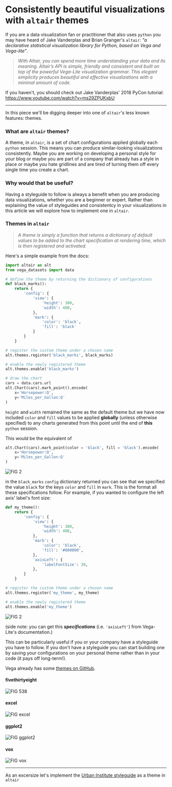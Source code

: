 # Consistently beautiful visualizations with `altair` themes

If you are a data visualization fan or practitioner that also uses `python` you may have heard of Jake Vanderplas and Brian Granger's `altair`: _"a declarative statistical visualization library for Python, based on Vega and Vega-lite"_.

> _With Altair, you can spend more time understanding your data and its meaning. Altair’s API is simple, friendly and consistent and built on top of the powerful Vega-Lite visualization grammar. This elegant simplicity produces beautiful and effective visualizations with a minimal amount of code._

If you haven't, you should check out Jake Vanderplas' 2018 PyCon tutorial: https://www.youtube.com/watch?v=ms29ZPUKxbU

***
In this piece we'll be digging deeper into one of `altair`'s less known features: themes. 

### What are `altair` themes?

A theme, in `altair`, is a set of chart configurations applied globally each `python` session. This means you can produce similar-looking visualizations consistently. Maybe you are working on developing a personal style for your blog or maybe you are part of a company that already has a style in place or maybe you hate gridlines and are tired of turning them off every single time you create a chart. 


### Why would that be useful?
Having a styleguide to follow is always a benefit when you are producing data visualizations, whether you are a beginner or expert. Rather than explaining the value of styleguides and consistentcy in your visualizations in this article we will explore how to implement one in `altair`. 

### Themes in `altair`
> _A theme is simply a function that returns a dictionary of default values to be added to the chart specification at rendering time, which is then registered and activated._

Here's a simple example from the docs:
```python
import altair as alt
from vega_datasets import data

# define the theme by returning the dictionary of configurations
def black_marks():
    return {
        'config': {
            'view': {
                'height': 300,
                'width': 400,
            },
            'mark': {
                'color': 'black',
                'fill': 'black'
            }
        }
    }

# register the custom theme under a chosen name
alt.themes.register('black_marks', black_marks)

# enable the newly registered theme
alt.themes.enable('black_marks')

# draw the chart
cars = data.cars.url
alt.Chart(cars).mark_point().encode(
    x='Horsepower:Q',
    y='Miles_per_Gallon:Q'
)
```

`height` and `width` remained the same as the default theme but we have now included `color` and `fill` values to be applied __globally__ (unless otherwise specified) to any charts generated from this point until the end of __this__ `python` session.

This would be the equivalent of 
```python
alt.Chart(cars).mark_point(color = 'black', fill = 'black').encode(
    x='Horsepower:Q',
    y='Miles_per_Gallon:Q'
)
```
![FIG 2](../images/figures/figure-1.png)

in the `black_marks` `config` dictionary returned you can see that we specified the value `black` for the keys `color` and `fill` in `mark`. This is the format all these specifications follow. For example, if you wanted to configure the left axis' label's font size:
```python
def my_theme():
    return {
        'config': {
            'view': {
                'height': 300,
                'width': 400,
            },
            'mark': {
                'color': 'black',
                'fill': '#000000',
            },
            'axisLeft': {
                'labelFontSize': 30,
            },
        }
    }

# register the custom theme under a chosen name
alt.themes.register('my_theme', my_theme)

# enable the newly registered theme
alt.themes.enable('my_theme')
```
![FIG 2](../images/figures/figure-2.png)

(side note: you can get this ___specifications___ (i.e. `'axisLeft'`) from Vega-Lite's documentation.)

This can be particularly useful if you or your company have a styleguide you have to follow. 
If you don't have a styleguide you can start building one by saving your configurations on your personal theme rather than in your code (it pays off long-term!).

Vega already has some [themes on GitHub](https://github.com/vega/vega-themes/tree/master/src).

#### fivethirtyeight
![FIG 538](../images/figures/fivethirtyeight.png)
#### excel
![FIG excel](../images/figures/excel.png)
#### ggplot2
![FIG ggplot2](../images/figures/ggplot2.png)
#### vox
![FIG vox](../images/figures/vox.png)
***
As an excersize let's implement the [Urban Institute styleguide](http://urbaninstitute.github.io/graphics-styleguide/) as a theme in `altair`

